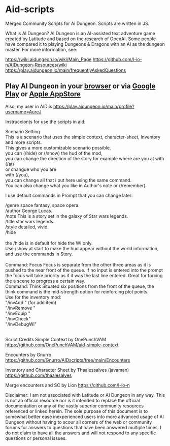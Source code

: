 # Aid-scripts

Merged Community Scripts for Ai Dungeon. 
Scripts are written in JS.

What is AI Dungeon?
AI Dungeon is an AI-assisted text adventure game created by Latitude and based on the research of OpenAI. Some people have compared it to playing Dungeons & Dragons with an AI as the dungeon master. For more information, see:

https://wiki.aidungeon.io/wiki/Main_Page
https://github.com/l-io-n/AIDungeon-Resources/wiki
https://play.aidungeon.io/main/frequentlyAskedQuestions

## Play AI Dungeon in your [browser](https://play.aidungeon.io/) or via [Google Play](https://play.google.com/store/apps/details?id=com.aidungeon) or [Apple AppStore](https://apps.apple.com/us/app/ai-dungeon/id1491268416)

Also, my user in AID is https://play.aidungeon.io/main/profile?username=AureJ

Instruccionts for use the scripts in aid:

Scenario Setting <br />
This is a scenario that uses the simple context, character-sheet, Inventory and more scripts. <br />
This gives a more customizable scenario possible, <br />
you can (/hide) or (/show) the hud of the mod, <br />
you can change the direction of the story for example where are you at with (/at) <br />
or changue who you are <br />
with (/you), <br />
you can change all that i put here using the same command. <br />
You can also change what you like in Author's note or (/remember). <br />

I use default commands in Prompt that you can change later: <br />

/genre space fantasy, space opera. <br />
/author George Lucas. <br />
/note This is a story set in the galaxy of Star wars legends. <br />
/title star wars legends. <br />
/style detailed, vivid. <br />
/hide <br />
<br />
the /hide is in default for hide the WI only. <br />
Use /show at start to make the hud appear without the world information, and use the commands in Story. <br />
<br />
Command: Focus
Focus is separate from the other three areas as it is pushed to the near front of the queue. If no input is entered into the prompt the focus will take priority as if it was the last line entered. Great for forcing the a scene to progress a certain way.
<br />
Command: Think
Situated six positions from the front of the queue, the think command is the mid-strength option for reinforcing plot points.
<br />
Use for the inventory mod:
<br />
"/invAdd <item> <number>" (for add item) <br />
"/invRemove <item> <number>" <br />
"/invEquip <item>" <br />
"/invCheck" <br />
"/invDebugWi" <br />
<br />

Script Credits
Simple Context by OnePunchVAM
https://github.com/OnePunchVAM/aid-simple-context

Encounters by Gnurro
https://github.com/Gnurro/AIDscripts/tree/main/Encounters

Inventory and Character Sheet by Thaalessalves (javaman)
https://github.com/thaalesalves

Merge encounters and SC by Lion
https://github.com/l-io-n






Disclaimer: I am not associated with Latitude or AI Dungeon in any way. This is not an official resource nor is it intended to replace the official documentation or any of the vastly superior community resources referenced or linked herein. The sole purpose of this document is to somewhat better ease inexperienced users into more advanced usage of AI Dungeon without having to scour all corners of the web or community forums for answers to questions that have been answered multiple times.
I do not claim to have all the answers and will not respond to any specific questions or personal issues.
